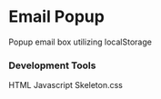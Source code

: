 # Email Popup

Popup email box utilizing localStorage

### Development Tools

HTML
Javascript
Skeleton.css